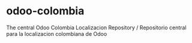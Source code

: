 odoo-colombia
=============

The central Odoo Colombia Localizacion Repository / Repositorio central para la localizacion colombiana de Odoo
